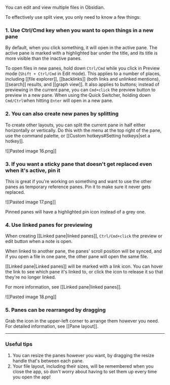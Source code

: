 You can edit and view multiple files in Obsidian.

To effectively use split view, you only need to know a few things:

### 1. Use Ctrl/Cmd key when you want to open things in a new pane

By default, when you click something, it will open in the active pane. The active pane is marked with a highlighted bar under the title, and its title is more visible than the inactive panes.

To open files in new panes, hold down `Ctrl/Cmd` while you click in Preview mode (`Shift + Ctrl/Cmd` in Edit mode). This applies to a number of places, including [[file explorer]], [[backlinks]] (both links and unlinked mentions), [[search]] results, and [[graph view]]. It also applies to buttons; instead of previewing in the current pane, you can `Cmd+click` the preview button to preview in a new pane. When using the Quick Switcher, holding down `Cmd/Ctrl`when hitting `Enter` will open in a new pane.

### 2. You can also create new panes by splitting

To create other layouts, you can split the current pane in half either horizontally or vertically. Do this with the menu at the top right of the pane, use the command palette, or [[Custom hotkeys#Setting hotkeys|set a hotkey]].

![[Pasted image 16.png]]

### 3. If you want a sticky pane that doesn't get replaced even when it's active, pin it

This is great if you're working on something and want to use the other panes as temporary reference panes. Pin it to make sure it never gets replaced.

![[Pasted image 17.png]]

Pinned panes will have a highlighted pin icon instead of a grey one.

### 4. Use linked panes for previewing

When creating [[Linked pane|linked panes]], `Ctrl/Cmd+click` the preview or edit button when a note is open.

When linked to another pane, the panes' scroll position will be synced, and if you open a file in one pane, the other pane will open the same file.

[[Linked pane|Linked panes]] will be marked with a link icon. You can hover the link to see which pane it's linked to, or click the icon to release it so that they're no longer linked.

For more information, see [[Linked pane|linked panes]].

![[Pasted image 18.png]]

### 5. Panes can be rearranged by dragging

Grab the icon in the upper-left corner to arrange them however you need. For detailed information, see [[Pane layout]].

---

### Useful tips

1. You can resize the panes however you want, by dragging the resize handle that's between each pane.
2. Your file layout, including their sizes, will be remembered when you close the app, so don't worry about having to set them up every time you open the app!
